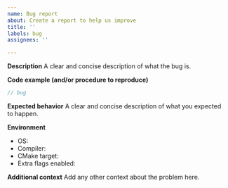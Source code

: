```yaml
---
name: Bug report
about: Create a report to help us improve
title: ''
labels: bug
assignees: ''

---
```


**Description**
A clear and concise description of what the bug is.

**Code example (and/or procedure to reproduce)**
```c++
// bug
```

**Expected behavior**
A clear and concise description of what you expected to happen.

**Environment**
- OS: 
- Compiler:
- CMake target:
- Extra flags enabled: 

**Additional context**
Add any other context about the problem here.
